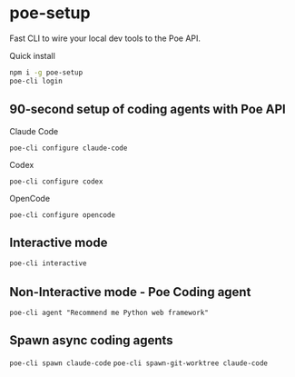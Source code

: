 # poe-setup

Fast CLI to wire your local dev tools to the Poe API.

Quick install

```bash
npm i -g poe-setup
poe-cli login
```

## 90‑second setup of coding agents with Poe API

Claude Code

`poe-cli configure claude-code`

Codex

`poe-cli configure codex`

OpenCode

`poe-cli configure opencode`

## Interactive mode

```bash
poe-cli interactive
```

## Non-Interactive mode - Poe Coding agent

`poe-cli agent "Recommend me Python web framework"`

## Spawn async coding agents

`poe-cli spawn claude-code`
`poe-cli spawn-git-worktree claude-code`
